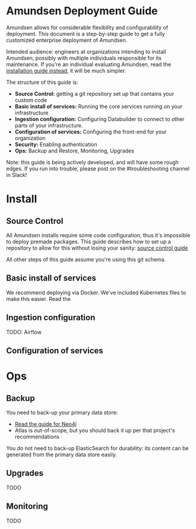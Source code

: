 # Amundsen Deployment Guide

Amundsen allows for considerable flexibility and configurability of deployment. This document is a step-by-step guide to get a fully customized enterprise deployment of Amundsen.

Intended audience: engineers at organizations intending to install Amundsen, possibly with multiple individuals responsible for its maintenance. If you're an individual evaluating Amundsen, read the [installation guide instead](../installation.md), it will be much simpler.



The structure of this guide is:
* **Source Control:** getting a git repository set up that contains your custom code
* **Basic install of services:** Running the core services running on your infrastructure
* **Ingestion configuration:** Configuring Databuilder to connect to other parts of your infrastructure.
* **Configuration of services:** Configuring the front-end for your organization
* **Security:** Enabling authentication
* **Ops:** Backup and Restore, Monitoring, Upgrades



Note: this guide is being actively developed, and will have some rough edges. If you run into trouble, please post on the #troubleshooting channel in Slack!

# Install
## Source Control

All Amundsen installs require some code configuration, thus it's impossible to deploy premade packages. This guide describes how to set up a repository to allow for this without losing your sanity: [source control guide](./source_control.md)

All other steps of this guide assume you're using this git schema.


## Basic install of services

We recommend deploying via Docker. We've included Kubernetes files to make this easier. Read the 

## Ingestion configuration

TODO: Airflow

## Configuration of services

# Ops

## Backup

You need to back-up your primary data store:
* [Read the guide for Neo4j](./backup_neo4j.md)
* Atlas is out-of-scope, but you should back it up per that project's recommendations

You do not need to back-up ElasticSearch for durability: its content can be generated from the primary data store easily.


## Upgrades

TODO 

## Monitoring

TODO
